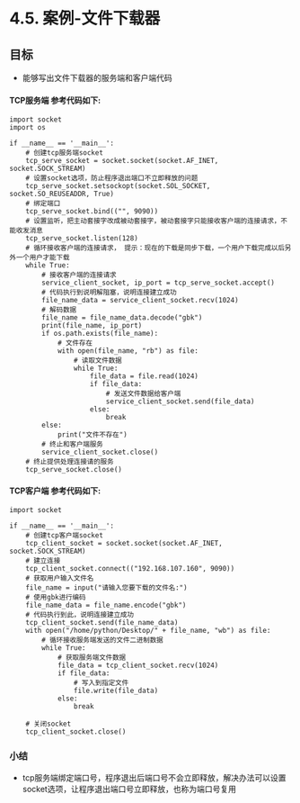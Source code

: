 # 4.5. 案例-文件下载器

目标
--

*   能够写出文件下载器的服务端和客户端代码

#### TCP服务端 参考代码如下:

    import socket
    import os
    
    if __name__ == '__main__':
        # 创建tcp服务端socket
        tcp_serve_socket = socket.socket(socket.AF_INET, socket.SOCK_STREAM)
        # 设置socket选项，防止程序退出端口不立即释放的问题
        tcp_serve_socket.setsockopt(socket.SOL_SOCKET, socket.SO_REUSEADDR, True)
        # 绑定端口
        tcp_serve_socket.bind(("", 9090))
        # 设置监听，把主动套接字改成被动套接字，被动套接字只能接收客户端的连接请求，不能收发消息
        tcp_serve_socket.listen(128)
        # 循环接收客户端的连接请求， 提示：现在的下载是同步下载，一个用户下载完成以后另外一个用户才能下载
        while True:
            # 接收客户端的连接请求
            service_client_socket, ip_port = tcp_serve_socket.accept()
            # 代码执行到说明解阻塞，说明连接建立成功
            file_name_data = service_client_socket.recv(1024)
            # 解码数据
            file_name = file_name_data.decode("gbk")
            print(file_name, ip_port)
            if os.path.exists(file_name):
                # 文件存在
                with open(file_name, "rb") as file:
                    # 读取文件数据
                    while True:
                        file_data = file.read(1024)
                        if file_data:
                            # 发送文件数据给客户端
                            service_client_socket.send(file_data)
                        else:
                            break
            else:
                print("文件不存在")
            # 终止和客户端服务
            service_client_socket.close()
        # 终止提供处理连接请的服务
        tcp_serve_socket.close()


#### TCP客户端 参考代码如下:

    import socket
    
    if __name__ == '__main__':
        # 创建tcp客户端socket
        tcp_client_socket = socket.socket(socket.AF_INET, socket.SOCK_STREAM)
        # 建立连接
        tcp_client_socket.connect(("192.168.107.160", 9090))
        # 获取用户输入文件名
        file_name = input("请输入您要下载的文件名:")
        # 使用gbk进行编码
        file_name_data = file_name.encode("gbk")
        # 代码执行到此，说明连接建立成功
        tcp_client_socket.send(file_name_data)
        with open("/home/python/Desktop/" + file_name, "wb") as file:
            # 循环接收服务端发送的文件二进制数据
            while True:
                # 获取服务端文件数据
                file_data = tcp_client_socket.recv(1024)
                if file_data:
                    # 写入到指定文件
                    file.write(file_data)
                else:
                    break
    
        # 关闭socket
        tcp_client_socket.close()


### 小结

*   tcp服务端绑定端口号，程序退出后端口号不会立即释放，解决办法可以设置socket选项，让程序退出端口号立即释放，也称为端口号复用